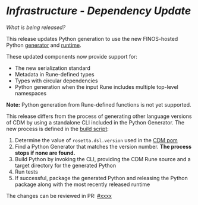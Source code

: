 # _Infrastructure - Dependency Update_

_What is being released?_

This release updates Python generation to use the new FINOS-hosted Python [generator](https://github.com/finos/rune-python-generator) and [runtime](https://github.com/finos/rune-python-runtime).

These updated components now provide support for:

- The new serialization standard
- Metadata in Rune-defined types
- Types with circular dependencies
- Python generation when the input Rune includes multiple top-level namespaces

**Note:** Python generation from Rune-defined functions is not yet supported.

This release differs from the process of generating other language versions of CDM by using a standalone CLI included in the Python Generator. The new process is defined in the [build script](./rosetta-source/src/main/resources/build-resources/python/build-cdm-python.sh):

1. Determine the value of `rosetta.dsl.version` used in the [CDM pom](./pom.xml)
2. Find a Python Generator that matches the version number.  **The process stops if none are found.**
3. Build Python by invoking the CLI, providing the CDM Rune source and a target directory for the generated Python
4. Run tests
5. If successful, package the generated Python and releasing the Python package along with the most recently released runtime

The changes can be reviewed in PR: [#xxxx](https://github.com/finos/common-domain-model/pull/3975)
